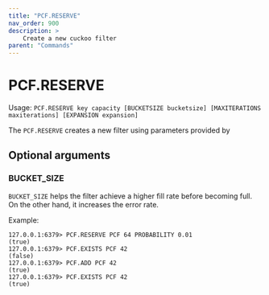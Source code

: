 ```yaml
---
title: "PCF.RESERVE"
nav_order: 900
description: >
    Create a new cuckoo filter
parent: "Commands"
---
```


# PCF.RESERVE

Usage: `PCF.RESERVE key capacity [BUCKETSIZE bucketsize] [MAXITERATIONS maxiterations] [EXPANSION expansion]`

The `PCF.RESERVE` creates a new filter using parameters provided by 

## Optional arguments

### BUCKET_SIZE

`BUCKET_SIZE` helps the filter achieve a higher fill rate before becoming full. On the other hand, it increases the error rate.

Example:
```
127.0.0.1:6379> PCF.RESERVE PCF 64 PROBABILITY 0.01
(true)
127.0.0.1:6379> PCF.EXISTS PCF 42
(false)
127.0.0.1:6379> PCF.ADD PCF 42
(true)
127.0.0.1:6379> PCF.EXISTS PCF 42
(true)
```